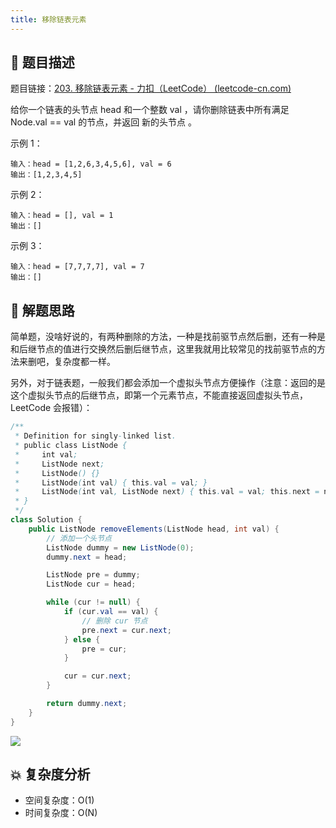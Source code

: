 ```yaml
---
title: 移除链表元素
---
```


## 📃 题目描述

题目链接：[203. 移除链表元素 - 力扣（LeetCode） (leetcode-cn.com)](https://leetcode-cn.com/problems/remove-linked-list-elements/submissions/)

给你一个链表的头节点 head 和一个整数 val ，请你删除链表中所有满足 Node.val == val 的节点，并返回 新的头节点 。


示例 1：

```
输入：head = [1,2,6,3,4,5,6], val = 6
输出：[1,2,3,4,5]
```


示例 2：

```
输入：head = [], val = 1
输出：[]
```

示例 3：

```
输入：head = [7,7,7,7], val = 7
输出：[]
```

## 🔔 解题思路

简单题，没啥好说的，有两种删除的方法，一种是找前驱节点然后删，还有一种是和后继节点的值进行交换然后删后继节点，这里我就用比较常见的找前驱节点的方法来删吧，复杂度都一样。

另外，对于链表题，一般我们都会添加一个虚拟头节点方便操作（注意：返回的是这个虚拟头节点的后继节点，即第一个元素节点，不能直接返回虚拟头节点，LeetCode 会报错）：


```java
/**
 * Definition for singly-linked list.
 * public class ListNode {
 *     int val;
 *     ListNode next;
 *     ListNode() {}
 *     ListNode(int val) { this.val = val; }
 *     ListNode(int val, ListNode next) { this.val = val; this.next = next; }
 * }
 */
class Solution {
    public ListNode removeElements(ListNode head, int val) {
        // 添加一个头节点
        ListNode dummy = new ListNode(0);
        dummy.next = head;

        ListNode pre = dummy;
        ListNode cur = head;

        while (cur != null) {
            if (cur.val == val) {
                // 删除 cur 节点
                pre.next = cur.next;
            } else {
                pre = cur;
            }

            cur = cur.next;
        }

        return dummy.next;
    }
}
```

![](https://gitee.com/veal98/images/raw/master/img/20211013161512.png)

## 💥 复杂度分析

- 空间复杂度：O(1)
- 时间复杂度：O(N)

